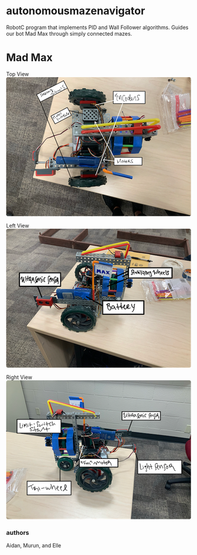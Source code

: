 # autonomousmazenavigator
RobotC program that implements PID and Wall Follower algorithms. Guides our bot Mad Max
through simply connected mazes.

# Mad Max
Top View
![Alt_text](BotImages/MadMaxTopViewSmall.PNG)

Left View
![Alt_text](BotImages/MadMaxLeftViewSmall.PNG)

Right View
![Alt_text](BotImages/MadMaxRightViewSmall.PNG)

### authors
Aidan, Murun, and Elle
